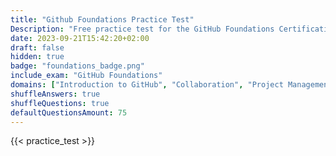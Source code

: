 ```yaml
---
title: "Github Foundations Practice Test"
Description: "Free practice test for the GitHub Foundations Certification Exam."
date: 2023-09-21T15:42:20+02:00
draft: false
hidden: true
badge: "foundations_badge.png"
include_exam: "GitHub Foundations"
domains: ["Introduction to GitHub", "Collaboration", "Project Management", "Modern Development"]
shuffleAnswers: true
shuffleQuestions: true
defaultQuestionsAmount: 75
---
```


{{< practice_test >}}

